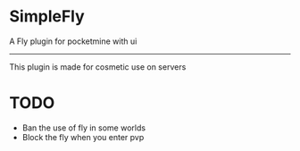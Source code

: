 # SimpleFly
A Fly plugin for pocketmine with ui

------------------------------------------

This plugin is made for cosmetic use on servers

# TODO
- Ban the use of fly in some worlds
- Block the fly when you enter pvp